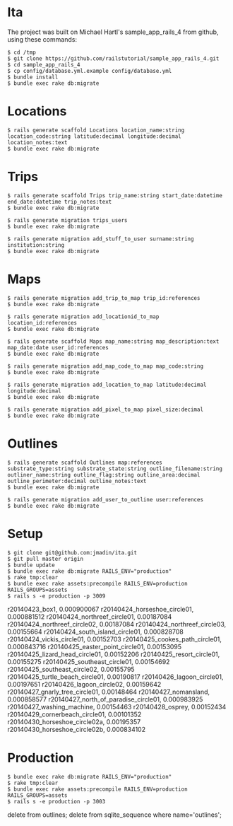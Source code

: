 # Ita

The project was built on Michael Hartl's sample_app_rails_4 from github, using these commands:

    $ cd /tmp
    $ git clone https://github.com/railstutorial/sample_app_rails_4.git
    $ cd sample_app_rails_4
    $ cp config/database.yml.example config/database.yml
    $ bundle install
    $ bundle exec rake db:migrate

# Locations

    $ rails generate scaffold Locations location_name:string location_code:string latitude:decimal longitude:decimal location_notes:text 
    $ bundle exec rake db:migrate


# Trips

    $ rails generate scaffold Trips trip_name:string start_date:datetime end_date:datetime trip_notes:text 
    $ bundle exec rake db:migrate

    $ rails generate migration trips_users 
    $ bundle exec rake db:migrate

    $ rails generate migration add_stuff_to_user surname:string institution:string
    $ bundle exec rake db:migrate


# Maps

    $ rails generate migration add_trip_to_map trip_id:references
    $ bundle exec rake db:migrate

    $ rails generate migration add_locationid_to_map location_id:references
    $ bundle exec rake db:migrate

    $ rails generate scaffold Maps map_name:string map_description:text map_date:date user_id:references 
    $ bundle exec rake db:migrate

    $ rails generate migration add_map_code_to_map map_code:string
    $ bundle exec rake db:migrate

    $ rails generate migration add_location_to_map latitude:decimal longitude:decimal
    $ bundle exec rake db:migrate

    $ rails generate migration add_pixel_to_map pixel_size:decimal
    $ bundle exec rake db:migrate

# Outlines

    $ rails generate scaffold Outlines map:references substrate_type:string substrate_state:string outline_filename:string outliner_name:string outline_flag:string outline_area:decimal outline_perimeter:decimal outline_notes:text
    $ bundle exec rake db:migrate

    $ rails generate migration add_user_to_outline user:references
    $ bundle exec rake db:migrate


# Setup

    $ git clone git@github.com:jmadin/ita.git
    $ git pull master origin
    $ bundle update
    $ bundle exec rake db:migrate RAILS_ENV="production"
    $ rake tmp:clear
    $ bundle exec rake assets:precompile RAILS_ENV=production RAILS_GROUPS=assets
    $ rails s -e production -p 3009





r20140423_box1, 0.000900067
r20140424_horseshoe_circle01, 0.000881512
r20140424_northreef_circle01, 0.00187084
r20140424_northreef_circle02, 0.00187084
r20140424_northreef_circle03, 0.00155664
r20140424_south_island_circle01, 0.000828708
r20140424_vickis_circle01, 0.00152703
r20140425_cookes_path_circle01, 0.000843716
r20140425_easter_point_circle01, 0.00153095
r20140425_lizard_head_circle01, 0.00152206
r20140425_resort_circle01, 0.00155275
r20140425_southeast_circle01, 0.00154692
r20140425_southeast_circle02, 0.00155795
r20140425_turtle_beach_circle01, 0.00190817
r20140426_lagoon_circle01, 0.00197651
r20140426_lagoon_circle02, 0.00159642
r20140427_gnarly_tree_circle01, 0.00148464
r20140427_nomansland, 0.000858577
r20140427_north_of_paradise_circle01, 0.000983925
r20140427_washing_machine, 0.00154463
r20140428_osprey, 0.00152434
r20140429_cornerbeach_circle01, 0.00101352
r20140430_horseshoe_circle02a, 0.00195357
r20140430_horseshoe_circle02b, 0.000834102

# Production

    $ bundle exec rake db:migrate RAILS_ENV="production"
    $ rake tmp:clear
    $ bundle exec rake assets:precompile RAILS_ENV=production RAILS_GROUPS=assets
    $ rails s -e production -p 3003

delete from outlines;
delete from sqlite_sequence where name='outlines';


